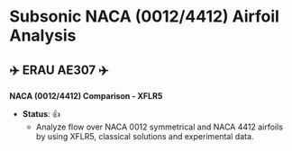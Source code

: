 # Subsonic NACA (0012/4412) Airfoil Analysis

## :airplane: ERAU AE307 :airplane:


**NACA (0012/4412) Comparison - XFLR5**
- **__Status__**: :+1:
  - Analyze flow over NACA 0012 symmetrical and NACA 4412 airfoils by using XFLR5, classical solutions and experimental data.
